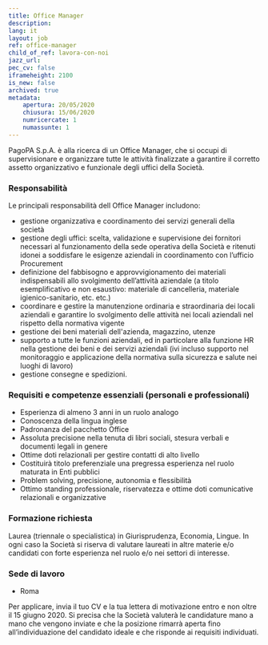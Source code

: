 ```yaml
---
title: Office Manager
description:
lang: it
layout: job
ref: office-manager
child_of_ref: lavora-con-noi
jazz_url: 
pec_cv: false
iframeheight: 2100
is_new: false
archived: true
metadata:
    apertura: 20/05/2020
    chiusura: 15/06/2020
    numricercate: 1
    numassunte: 1
---
```


PagoPA S.p.A. è alla ricerca di un Office Manager, che si occupi di supervisionare e organizzare tutte le attività finalizzate a garantire il corretto assetto organizzativo e funzionale degli uffici della Società.


### Responsabilità

Le principali responsabilità dell Office Manager includono:
-	gestione organizzativa e coordinamento dei servizi generali della società
-	gestione degli uffici: scelta, validazione e supervisione dei fornitori necessari al funzionamento della sede operativa della Società e ritenuti idonei a soddisfare le esigenze aziendali in coordinamento con l’ufficio Procurement
-	definizione del fabbisogno e approvvigionamento dei materiali indispensabili allo svolgimento dell’attività aziendale (a titolo esemplificativo e non esaustivo: materiale di cancelleria, materiale igienico-sanitario, etc. etc.)
-	coordinare e gestire la manutenzione ordinaria e straordinaria dei locali aziendali e garantire lo svolgimento delle attività nei locali aziendali nel rispetto della normativa vigente 
-	gestione dei beni materiali dell'azienda, magazzino, utenze 
-	supporto a tutte le funzioni aziendali, ed in particolare alla funzione HR nella gestione dei beni e dei servizi aziendali (ivi incluso supporto nel monitoraggio e applicazione della normativa sulla sicurezza e salute nei luoghi di lavoro)
-	gestione consegne e spedizioni.


### Requisiti e competenze essenziali (personali e professionali)

- Esperienza di almeno 3 anni in un ruolo analogo
- Conoscenza della lingua inglese
- Padronanza del pacchetto Office
- Assoluta precisione nella tenuta di libri sociali, stesura verbali e documenti legali in genere
- Ottime doti relazionali per gestire contatti di alto livello
- Costituirà titolo preferenziale una pregressa esperienza nel ruolo maturata in Enti pubblici
- Problem solving, precisione, autonomia e flessibilità
- Ottimo standing professionale, riservatezza e ottime doti comunicative relazionali e organizzative


### Formazione richiesta

Laurea (triennale o specialistica) in Giurisprudenza, Economia, Lingue. In ogni caso la Società si riserva di valutare laureati in altre materie e/o candidati con forte esperienza nel ruolo e/o nei settori di interesse.  


### Sede di lavoro

- Roma

Per applicare, invia il tuo CV e la tua lettera di motivazione entro e non oltre il 15 giugno 2020. 
Si precisa che la Società valuterà le candidature mano a mano che vengono inviate e che la posizione rimarrà aperta fino all’individuazione del candidato ideale e che risponde ai requisiti individuati.

